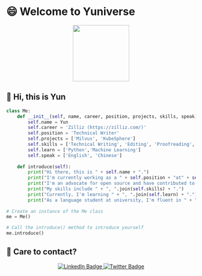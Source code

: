 # :smile: Welcome to Yuniverse

<div id="header" align="center">
  <img src="https://media.giphy.com/media/fvMcTDNTfU9ggKts2c/giphy.gif" width="150"/>
</div>

## 👋 Hi, this is Yun

```python
class Me:
    def __init__(self, name, career, position, projects, skills, speak):
        self.name = Yun
        self.career = 'Zilliz (https://zilliz.com/)'
        self.position = 'Technical Writer'
        self.projects = ['Milvus', 'KubeSphere']
        self.skills = ['Technical Writing', 'Editing', 'Proofreading', 'Git', 'Linux', 'Kubernetes']
        self.learn = ['Python','Machine Learning']
        self.speak = ['English', 'Chinese']
        
    def introduce(self):
        print("Hi there, this is " + self.name + ".")
        print("I'm currently working as a " + self.position + "at" + self.career + ".")
        print("I'm an advocate for open source and have contributed to projects such as " + self.projects + ".")
        print("My skills include " + ", ".join(self.skills) + ".")
        print("Currently, I'm learning " + ", ".join(self.learn) + ".")
        print("As a language student at university, I'm fluent in " + ", ".join(self.speak) + ".")
        
# Create an instance of the Me class
me = Me()

# Call the introduce() method to introduce yourself
me.introduce()
```

## 👐 Care to contact?

<div id="badges" align="center">
  <a href="https://www.linkedin.com/in/yun-li-9b8357158/">
    <img src="https://img.shields.io/badge/LinkedIn-blue?style=for-the-badge&logo=linkedin&logoColor=white" alt="LinkedIn Badge"/>
  </a>
  <a href="https://twitter.com/yunli32820190">
    <img src="https://img.shields.io/badge/Twitter-blue?style=for-the-badge&logo=twitter&logoColor=white" alt="Twitter Badge"/>
  </a>
</div>

<!-- ## Stats

<div id="views" align="center">
    <img src="https://komarev.com/ghpvc/?username=liyun95&style=flat-square&color=blue" alt=""/>
</div> -->
